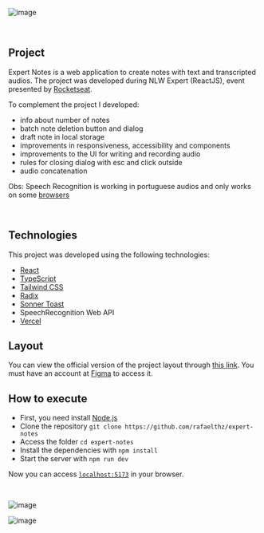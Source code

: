 ![image](https://github.com/rafaelthz/expert-notes/assets/26236392/352cb2c2-66ad-45c4-b567-79a0a450be27)

<br>

## Project

Expert Notes is a web application to create notes with text and transcripted audios. The project was developed during NLW Expert (ReactJS), event presented by [Rocketseat](https://rocketseat.com.br/).

To complement the project I developed:
- info about number of notes
- batch note deletion button and dialog
- draft note in local storage
- improvements in responsiveness, accessibility and components
- improvements to the UI for writing and recording audio
- rules for closing dialog with esc and click outside
- audio concatenation

Obs: Speech Recognition is working in portuguese audios and only works on some [browsers](developer.mozilla.org/en-us/docs/web/api/speechrecognition)

<br>

## Technologies

This project was developed using the following technologies:

- [React](https://reactjs.org)
- [TypeScript](https://www.typescriptlang.org/)
- [Tailwind CSS](https://tailwindcss.com/)
- [Radix](https://radix-ui.com)
- [Sonner Toast](https://sonner.emilkowal.ski/)
- SpeechRecognition Web API
- [Vercel](https://vercel.com)

## Layout

You can view the official version of the project layout through [this link](https://www.figma.com/community/file/1336456128647909148). You must have an account at [Figma](http://figma.com/) to access it.

## How to execute

- First, you need install [Node.js](https://nodejs.org/en/download/)
- Clone the repository `git clone https://github.com/rafaelthz/expert-notes`
- Access the folder `cd expert-notes`
- Install the dependencies with `npm install`
- Start the server with `npm run dev`

Now you can access [`localhost:5173`](localhost:5173) in your browser.

<br>

![image](https://github.com/rafaelthz/expert-notes/assets/26236392/87cb9040-ee27-4136-9393-154dd8a79b1b)

![image](https://github.com/rafaelthz/expert-notes/assets/26236392/f8a03c25-b5c2-4958-a528-ba214e63d3fa)

